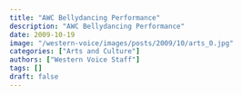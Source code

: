 ```yaml
---
title: "AWC Bellydancing Performance"
description: "AWC Bellydancing Performance"
date: 2009-10-19
image: "/western-voice/images/posts/2009/10/arts_0.jpg"
categories: ["Arts and Culture"]
authors: ["Western Voice Staff"]
tags: []
draft: false
---
```

